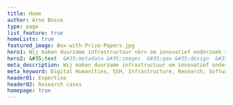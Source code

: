 ```yaml
---
title: Home
author: Arno Bosse
type: page
list_feature: true
homeLists: true
featured_image: Box-with-Prize-Papers.jpg
hero1: Wij maken duurzame infrastructuur <br> om innovatief onderzoek te&nbsp;bevorderen <br> en mensen, data en collecties met elkaar te verbinden.
hero2: &#35;text  &#35;metadata &#35;images  &#35;geo &#35;design  &#35;cloud
meta_description: Wij maken duurzame infrastructuur om innovatief onderzoek te bevorderen en mensen, data en collecties met elkaar te verbinden.
meta_keyword: Digital Humanities, SSH, Infrastructure, Research, Software, Data
header01: Expertise
header02: Research cases
homepage: true
---
```

